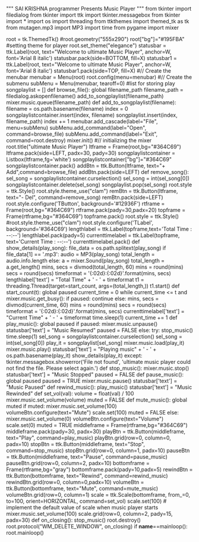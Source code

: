 """
SAI KRISHNA programmer Presents Music Player
"""
from tkinter import filedialog
from tkinter import ttk
import tkinter.messagebox
from tkinter import *
import os
import threading
from ttkthemes import themed_tk as tk
from mutagen.mp3 import MP3
import time
from pygame import mixer

root = tk.ThemedTk()
#root.geometry("555x290")
root["bg"]="#195FBA"
#setting theme for player
root.set_theme("elegance")
statusbar = ttk.Label(root, text="Welcome to ultimate Music Player", anchor=W, font='Arial 8 italic')
statusbar.pack(side=BOTTOM, fill=X)
statusbar1 = ttk.Label(root, text="Welcome to ultimate Music Player", anchor=W, font='Arial 8 italic')
statusbar1.pack(side=TOP, fill=X)
#// Create the menubar
menubar = Menu(root)
root.config(menu=menubar)
#// Create the submenu
subMenu = Menu(menubar, tearoff=0)
#list for storing play
songplaylist = []
def browse_file():
    global filename_path
    filename_path = filedialog.askopenfilename()
    add_to_songplaylist(filename_path)
    mixer.music.queue(filename_path)
def add_to_songplaylist(filename):
    filename = os.path.basename(filename)
    index = 0
    songplaylistcontainer.insert(index, filename)
    songplaylist.insert(index, filename_path)
    index += 1
menubar.add_cascade(label="File", menu=subMenu)
subMenu.add_command(label="Open", command=browse_file)
subMenu.add_command(label="Exit", command=root.destroy)
mixer.init()  #// initializing the mixer
root.title("ultimate Music Player")
ltframe = Frame(root,bg="#364C69")
ltframe.pack(side=LEFT, padx=30, pady=30)
songplaylistcontainer = Listbox(ltframe,fg='white')
songplaylistcontainer["bg"]="#364C69"
songplaylistcontainer.pack()
addBtn = ttk.Button(ltframe, text="+ Add",command=browse_file)
addBtn.pack(side=LEFT)
def remove_song():
    sel_song = songplaylistcontainer.curselection()
    sel_song = int(sel_song[0])
    songplaylistcontainer.delete(sel_song)
    songplaylist.pop(sel_song)
root.style = ttk.Style()
root.style.theme_use("clam")
remBtn = ttk.Button(ltframe, text="- Del", command=remove_song)
remBtn.pack(side=LEFT)
root.style.configure('TButton', background='#12936F')
rtframe = Frame(root,bg="#364C69")
rtframe.pack(pady=30,padx=20)
topframe = Frame(rtframe,bg="#364C69")
topframe.pack()
root.style = ttk.Style()
#root.style.theme_use("clam")
root.style.configure('TLabel', background='#364C69')
lengthlabel = ttk.Label(topframe,text='Total Time : --:--')
lengthlabel.pack(pady=5)
currenttimelabel = ttk.Label(topframe, text='Current Time : --:--')
currenttimelabel.pack()
def show_details(play_song):
    file_data = os.path.splitext(play_song)
    if file_data[1] == '.mp3':
        audio = MP3(play_song)
        total_length = audio.info.length
    else:
        a = mixer.Sound(play_song)
        total_length = a.get_length()
    mins, secs = divmod(total_length, 60)
    mins = round(mins)
    secs = round(secs)
    timeformat = '{:02d}:{:02d}'.format(mins, secs)
    lengthlabel['text'] = "Total Time" + ' - ' + timeformat
    t1 = threading.Thread(target=start_count, args=(total_length,))
    t1.start()
def start_count(t):
    global paused
    current_time = 0
    while current_time <= t and mixer.music.get_busy():
        if paused:
            continue
        else:
            mins, secs = divmod(current_time, 60)
            mins = round(mins)
            secs = round(secs)
            timeformat = '{:02d}:{:02d}'.format(mins, secs)
            currenttimelabel['text'] = "Current Time" + ' - ' + timeformat
            time.sleep(1)
            current_time += 1
def play_music():
    global paused
    if paused:
        mixer.music.unpause()
        statusbar['text'] = "Music Resumed"
        paused = FALSE
    else:
        try:
            stop_music()
            time.sleep(1)
            sel_song = songplaylistcontainer.curselection()
            sel_song = int(sel_song[0])
            play_it = songplaylist[sel_song]
            mixer.music.load(play_it)
            mixer.music.play()
            statusbar['text'] = "Playing music" + ' - ' + os.path.basename(play_it)
            show_details(play_it)
        except:
            tkinter.messagebox.showerror('File not found', 'ultimate music player could not find the file. Please select again.')
def stop_music():
    mixer.music.stop()
    statusbar['text'] = "Music Stopped"
paused = FALSE
def pause_music():
    global paused
    paused = TRUE
    mixer.music.pause()
    statusbar['text'] = "Music Paused"
def rewind_music():
    play_music()
    statusbar['text'] = "Music Rewinded"
def set_vol(val):
    volume = float(val) / 100
    mixer.music.set_volume(volume)
muted = FALSE
def mute_music():
    global muted
    if muted:
        mixer.music.set_volume(100)
        volumeBtn.configure(text="Mute")
        scale.set(100)
        muted = FALSE
    else:
        mixer.music.set_volume(0)
        volumeBtn.configure(text="Volume")
        scale.set(0)
        muted = TRUE
middleframe = Frame(rtframe,bg="#364C69")
middleframe.pack(pady=30, padx=30)
playBtn = ttk.Button(middleframe, text="Play", command=play_music)
playBtn.grid(row=0, column=0, padx=10)
stopBtn = ttk.Button(middleframe, text="Stop", command=stop_music)
stopBtn.grid(row=0, column=1, padx=10)
pauseBtn = ttk.Button(middleframe, text="Pause", command=pause_music)
pauseBtn.grid(row=0, column=2, padx=10)
bottomframe = Frame(rtframe,bg="gray")
bottomframe.pack(pady=10,padx=5)
rewindBtn = ttk.Button(bottomframe, text="Rewind", command=rewind_music)
rewindBtn.grid(row=0, column=0,padx=10)
volumeBtn = ttk.Button(bottomframe, text="Mute", command=mute_music)
volumeBtn.grid(row=0, column=1)
scale = ttk.Scale(bottomframe, from_=0, to=100, orient=HORIZONTAL, command=set_vol)
scale.set(100)  # implement the default value of scale when music player starts
mixer.music.set_volume(100)
scale.grid(row=0, column=2, pady=15, padx=30)
def on_closing():
    stop_music()
    root.destroy()
root.protocol("WM_DELETE_WINDOW", on_closing)
if __name__==mainloop():
 root.mainloop()
